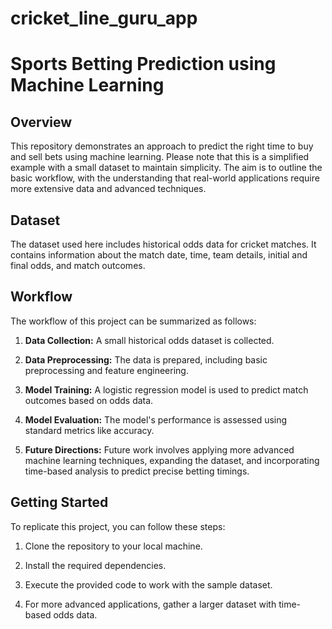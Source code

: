 # cricket_line_guru_app
# Sports Betting Prediction using Machine Learning

## Overview

This repository demonstrates an approach to predict the right time to buy and sell bets using machine learning. Please note that this is a simplified example with a small dataset to maintain simplicity. The aim is to outline the basic workflow, with the understanding that real-world applications require more extensive data and advanced techniques.

## Dataset

The dataset used here includes historical odds data for cricket matches. It contains information about the match date, time, team details, initial and final odds, and match outcomes.

## Workflow

The workflow of this project can be summarized as follows:

1. **Data Collection:** A small historical odds dataset is collected.

2. **Data Preprocessing:** The data is prepared, including basic preprocessing and feature engineering.

3. **Model Training:** A logistic regression model is used to predict match outcomes based on odds data.

4. **Model Evaluation:** The model's performance is assessed using standard metrics like accuracy.

5. **Future Directions:** Future work involves applying more advanced machine learning techniques, expanding the dataset, and incorporating time-based analysis to predict precise betting timings.

## Getting Started

To replicate this project, you can follow these steps:

1. Clone the repository to your local machine.

2. Install the required dependencies.

3. Execute the provided code to work with the sample dataset.

4. For more advanced applications, gather a larger dataset with time-based odds data.


